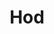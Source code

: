 ---
title: Hod
svg:
  roman: Hod
  hebrew: הוד
  title: reverberation
  col: 1
  row: 6
  color: salmon
  connection:
    - col: 2
      row: 7
      type: kav
    - col: 2
      row: 9
      type: reg
---